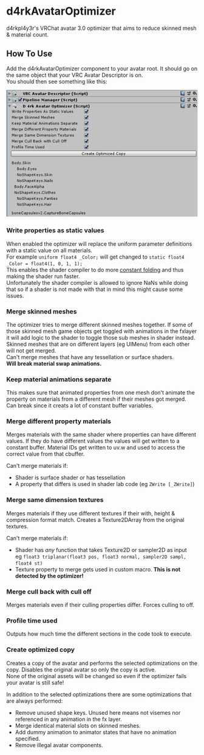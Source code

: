 # d4rkAvatarOptimizer
d4rkpl4y3r's VRChat avatar 3.0 optimizer that aims to reduce skinned mesh & material count.
## How To Use
Add the d4rkAvatarOptimizer component to your avatar root. It should go on the same object that your VRC Avatar Descriptor is on.  
You should then see something like this:

![Example Screenshot](./ExampleImages/example0.png)
### Write properties as static values
When enabled the optimizer will replace the uniform parameter definitions with a static value on all materials.  
For example `uniform float4 _Color;` will get changed to `static float4 _Color = float4(1, 0, 1, 1);`  
This enables the shader compiler to do more [constant folding](https://en.wikipedia.org/wiki/Constant_folding) and thus making the shader run faster.  
Unfortunately the shader compiler is allowed to ignore NaNs while doing that so if a shader is not made with that in mind this might cause some issues.
### Merge skinned meshes
The optimizer tries to merge different skinned meshes together.
If some of those skinned mesh game objects get toggled with animations in the fxlayer it will add logic to the shader to toggle those sub meshes in shader instead.
Skinned meshes that are on different layers (eg UIMenu) from each other will not get merged.  
Can't merge meshes that have any tessellation or surface shaders.  
**Will break material swap animations.**
### Keep material animations separate
This makes sure that animated properties from one mesh don't animate the property on materials from a different mesh if their meshes got merged.
Can break since it creats a lot of constant buffer variables.
### Merge different property materials
Merges materials with the same shader where properties can have different values.
If they do have different values the values will get written to a constant buffer.
Material IDs get written to uv.w and used to access the correct value from that cbuffer.

Can't merge materials if:
* Shader is surface shader or has tessellation
* A property that differs is used in shader lab code (eg `ZWrite [_ZWrite]`)
### Merge same dimension textures
Merges materials if they use different textures if their with, height & compression format match.
Creates a Texture2DArray from the original textures.

Can't merge materials if:
* Shader has *any* function that takes Texture2D or sampler2D as input  
  eg `float3 triplanar(float3 pos, float3 normal, sampler2D sampl, float4 st)`
* Texture property to merge gets used in custom macro. **This is not detected by the optimizer!**
### Merge cull back with cull off
Merges materials even if their culling properties differ. Forces culling to off.
### Profile time used
Outputs how much time the different sections in the code took to execute.
### Create optimized copy
Creates a copy of the avatar and performs the selected optimizations on the copy.
Disables the original avatar so only the copy is active.  
None of the original assets will be changed so even if the optimizer fails your avatar is still safe!

In addition to the selected optimizations there are some optimizations that are always performed:
* Remove unused shape keys. Unused here means not visemes nor referenced in any animation in the fx layer.
* Merge identical material slots on skinned meshes.
* Add dummy animation to animator states that have no animation specified.
* Remove illegal avatar components.
